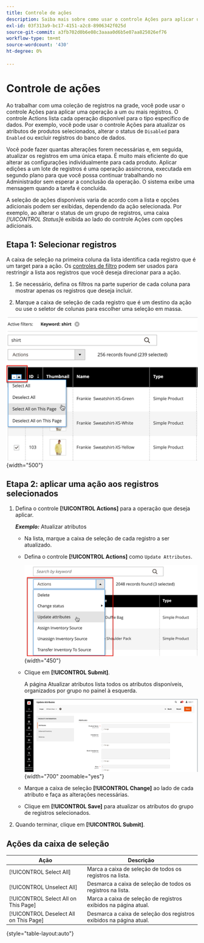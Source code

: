 ```yaml
---
title: Controle de ações
description: Saiba mais sobre como usar o controle Ações para aplicar uma operação a um ou mais registros no Administrador.
exl-id: 03f313a9-bc17-4151-a2c8-8906342f025d
source-git-commit: a3fb702d0b6e08c3aaaa0d6b5e07aa825026ef76
workflow-type: tm+mt
source-wordcount: '430'
ht-degree: 0%

---
```


# Controle de ações

Ao trabalhar com uma coleção de registros na grade, você pode usar o controle Ações para aplicar uma operação a um ou mais registros. O controle Actions lista cada operação disponível para o tipo específico de dados. Por exemplo, você pode usar o controle Ações para atualizar os atributos de produtos selecionados, alterar o status de `Disabled` para `Enabled` ou excluir registros do banco de dados.

Você pode fazer quantas alterações forem necessárias e, em seguida, atualizar os registros em uma única etapa. É muito mais eficiente do que alterar as configurações individualmente para cada produto. Aplicar edições a um lote de registros é uma operação assíncrona, executada em segundo plano para que você possa continuar trabalhando no Administrador sem esperar a conclusão da operação. O sistema exibe uma mensagem quando a tarefa é concluída.

A seleção de ações disponíveis varia de acordo com a lista e opções adicionais podem ser exibidas, dependendo da ação selecionada. Por exemplo, ao alterar o status de um grupo de registros, uma caixa _[!UICONTROL Status]_&#x200B;é exibida ao lado do controle Ações com opções adicionais.

## Etapa 1: Selecionar registros

A caixa de seleção na primeira coluna da lista identifica cada registro que é um target para a ação. Os [controles de filtro](admin-grid-controls.md) podem ser usados para restringir a lista aos registros que você deseja direcionar para a ação.

1. Se necessário, defina os filtros na parte superior de cada coluna para mostrar apenas os registros que deseja incluir.

1. Marque a caixa de seleção de cada registro que é um destino da ação ou use o seletor de colunas para escolher uma seleção em massa.

![Marcar ou desmarcar tudo ou todos na página](./assets/action-change-selection.png){width="500"}

## Etapa 2: aplicar uma ação aos registros selecionados

1. Defina o controle **[!UICONTROL Actions]** para a operação que deseja aplicar.

   **_Exemplo:_** Atualizar atributos

   - Na lista, marque a caixa de seleção de cada registro a ser atualizado.

   - Defina o controle **[!UICONTROL Actions]** como `Update Attributes`.

     ![Selecione a ação Atualizar Atributos](./assets/action-select.png){width="450"}

   - Clique em **[!UICONTROL Submit]**.

     A página Atualizar atributos lista todos os atributos disponíveis, organizados por grupo no painel à esquerda.

     ![Página Atualizar Atributos](./assets/action-update-attributes.png){width="700" zoomable="yes"}

   - Marque a caixa de seleção **[!UICONTROL Change]** ao lado de cada atributo e faça as alterações necessárias.

   - Clique em **[!UICONTROL Save]** para atualizar os atributos do grupo de registros selecionados.

1. Quando terminar, clique em **[!UICONTROL Submit]**.

## Ações da caixa de seleção

| Ação | Descrição |
|--- |--- |
| [!UICONTROL Select All] | Marca a caixa de seleção de todos os registros na lista. |
| [!UICONTROL Unselect All] | Desmarca a caixa de seleção de todos os registros na lista. |
| [!UICONTROL Select All on This Page] | Marca a caixa de seleção de registros exibidos na página atual. |
| [!UICONTROL Deselect All on This Page] | Desmarca a caixa de seleção dos registros exibidos na página atual. |

{style="table-layout:auto"}
